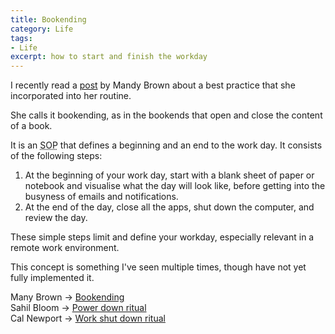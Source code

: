 ```yaml
---
title: Bookending
category: Life
tags: 
- Life
excerpt: how to start and finish the workday
---
```


I recently read a <a href="https://everythingchanges.us/blog/bookending/">post</a> by Mandy Brown about a best practice that she incorporated into her routine. 

She calls it bookending, as in the bookends that open and close the content of a book. 

It is an <abbr title="Standard Operating Procedure">SOP</abbr> that defines a beginning and an end to the work day. It consists of the following steps:

1. At the beginning of your work day, start with a blank sheet of paper or notebook and visualise what the day will look like, before getting into the busyness of emails and notifications. 
2. At the end of the day, close all the apps, shut down the computer, and review the day.

These simple steps limit and define your workday, especially relevant in a remote work environment.

This concept is something I've seen multiple times, though have not yet fully implemented it.

Many Brown -> <a href="https://everythingchanges.us/blog/bookending/">Bookending</a>   
Sahil Bloom -> <a href="https://www.sahilbloom.com/newsletter/how-to-power-down-to-reclaim-your-life">Power down ritual</a>    
Cal Newport -> <a href="https://calnewport.com/drastically-reduce-stress-with-a-work-shutdown-ritual/">Work shut down ritual</a>   